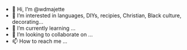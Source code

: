 - 👋 Hi, I’m @wdmajette
- 👀 I’m interested in  languages, DIYs, recipies, Christian, Black culture, decorating...
- 🌱 I’m currently learning ...
- 💞️ I’m looking to collaborate on ...
- 📫 How to reach me ...

<!---
wdmajette/wdmajette is a ✨ special ✨ repository because its `README.md` (this file) appears on your GitHub profile.
You can click the Preview link to take a look at your changes.
--->
